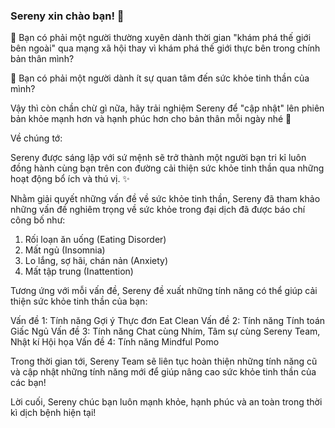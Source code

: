 ### Sereny xin chào bạn! 👋
📌 Bạn có phải một người thường xuyên dành thời gian "khám phá thế giới bên ngoài" qua mạng xã hội thay vì khám phá thế giới thực bên trong chính bản thân mình?

📌 Bạn có phải một người dành ít sự quan tâm đến sức khỏe tinh thần của mình?

Vậy thì còn chần chừ gì nữa, hãy trải nghiệm Sereny để "cập nhật" lên phiên bản khỏe mạnh hơn và hạnh phúc hơn cho bản thân mỗi ngày nhé 🥰

Về chúng tớ:

Sereny được sáng lập với sứ mệnh sẽ trở thành một người bạn tri kỉ luôn đồng hành cùng bạn trên con đường cải thiện sức khỏe tinh thần qua những hoạt động bổ ích và thú vị. ✨

Nhằm giải quyết những vấn đề về sức khỏe tinh thần, Sereny đã tham khảo những vấn đề nghiêm trọng về sức khỏe trong đại dịch đã được báo chí công bố như:

1. Rối loạn ăn uống (Eating Disorder)
2. Mất ngủ (Insomnia)
3. Lo lắng, sợ hãi, chán nản (Anxiety)
4. Mất tập trung (Inattention)

Tương ứng với mỗi vấn đề, Sereny đề xuất những tính năng có thể giúp cải thiện sức khỏe tinh thần của bạn:

Vấn đề 1: Tính năng Gợi ý Thực đơn Eat Clean
Vấn đề 2: Tính năng Tính toán Giấc Ngủ
Vấn đề 3: Tính năng Chat cùng Nhím, Tâm sự cùng Sereny Team, Nhật kí Hội họa 
Vấn đề 4: Tính năng Mindful Pomo

Trong thời gian tới, Sereny Team sẽ liên tục hoàn thiện những tính năng cũ và cập nhật những tính năng mới để giúp nâng cao sức khỏe tinh thần của các bạn!

Lời cuối, Sereny chúc bạn luôn mạnh khỏe, hạnh phúc và an toàn trong thời kì dịch bệnh hiện tại! 
